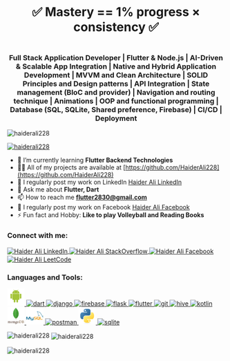 <h1 align="center">✅ Mastery == 1% progress × consistency ✅<br> </h1>

<h3 align="center"><br>Full Stack Application Developer | Flutter & Node.js | AI-Driven & Scalable App Integration | Native and Hybrid Application Development | MVVM and Clean Architecture | SOLID Principles and Design patterns | API Integration | State management (BloC and provider) | Navigation and routing technique | Animations | OOP and functional programming | Database (SQL, SQLite, Shared preference, Firebase) | CI/CD | Deployment </h3>

<p align="left"> <img src="https://komarev.com/ghpvc/?username=haiderali228&label=Profile%20views&color=0e75b6&style=flat" alt="haiderali228" /> </p>

<p align="left"> 
    <a href="https://github.com/ryo-ma/github-profile-trophy">
        <img src="https://github-profile-trophy.vercel.app/?username=haiderali228&margin-w=15&theme=radical" alt="haiderali228" />
    </a>
</p>

- 🌱 I’m currently learning **Flutter Backend Technologies**
- 👨‍💻 All of my projects are available at [https://github.com/HaiderAli228](https://github.com/HaiderAli228)
- 📝 I regularly post my work on LinkedIn [Haider Ali LinkedIn](https://www.linkedin.com/in/haider-ali-087b08317/)
- 💬 Ask me about **Flutter, Dart**
- 📫 How to reach me **flutter2830@gmail.com**
- 📄 I regularly post my work on Facebook [Haider Ali Facebook](https://www.facebook.com/profile.php?id=61550941807126)
- ⚡ Fun fact and Hobby: **Like to play Volleyball and Reading Books**

<h3 align="left">Connect with me:</h3>
<p align="left">
    <a href="https://linkedin.com/in/haider-ali-18a8a7290/" target="blank">
        <img align="center" src="https://raw.githubusercontent.com/rahuldkjain/github-profile-readme-generator/master/src/images/icons/Social/linked-in-alt.svg" alt="Haider Ali LinkedIn" height="30" width="40" />
    </a>
    <a href="https://stackoverflow.com/users/27008503/haider-ali?tab=reputation" target="blank">
        <img align="center" src="https://raw.githubusercontent.com/rahuldkjain/github-profile-readme-generator/master/src/images/icons/Social/stack-overflow.svg" alt="Haider Ali StackOverflow" height="30" width="40" />
    </a>
    <a href="https://fb.com/profile.php?id=61550941807126" target="blank">
        <img align="center" src="https://raw.githubusercontent.com/rahuldkjain/github-profile-readme-generator/master/src/images/icons/Social/facebook.svg" alt="Haider Ali Facebook" height="30" width="40" />
    </a>
    <a href="https://leetcode.com/u/haider-228/" target="blank">
        <img align="center" src="https://raw.githubusercontent.com/rahuldkjain/github-profile-readme-generator/master/src/images/icons/Social/leet-code.svg" alt="Haider Ali LeetCode" height="30" width="40" />
    </a>
</p>

<h3 align="left">Languages and Tools:</h3>
<p align="left">
    <a href="https://developer.android.com" target="_blank" rel="noreferrer"> 
        <img src="https://raw.githubusercontent.com/devicons/devicon/master/icons/android/android-original-wordmark.svg" alt="android" width="40" height="40"/> 
    </a>
    <a href="https://dart.dev" target="_blank" rel="noreferrer"> 
        <img src="https://www.vectorlogo.zone/logos/dartlang/dartlang-icon.svg" alt="dart" width="40" height="40"/> 
    </a>
    <a href="https://www.djangoproject.com/" target="_blank" rel="noreferrer"> 
        <img src="https://cdn.worldvectorlogo.com/logos/django.svg" alt="django" width="40" height="40"/> 
    </a>
    <a href="https://firebase.google.com/" target="_blank" rel="noreferrer"> 
        <img src="https://www.vectorlogo.zone/logos/firebase/firebase-icon.svg" alt="firebase" width="40" height="40"/> 
    </a>
    <a href="https://flask.palletsprojects.com/" target="_blank" rel="noreferrer"> 
        <img src="https://www.vectorlogo.zone/logos/pocoo_flask/pocoo_flask-icon.svg" alt="flask" width="40" height="40"/> 
    </a>
    <a href="https://flutter.dev" target="_blank" rel="noreferrer"> 
        <img src="https://www.vectorlogo.zone/logos/flutterio/flutterio-icon.svg" alt="flutter" width="40" height="40"/> 
    </a>
    <a href="https://git-scm.com/" target="_blank" rel="noreferrer"> 
        <img src="https://www.vectorlogo.zone/logos/git-scm/git-scm-icon.svg" alt="git" width="40" height="40"/> 
    </a>
    <a href="https://hive.apache.org/" target="_blank" rel="noreferrer"> 
        <img src="https://www.vectorlogo.zone/logos/apache_hive/apache_hive-icon.svg" alt="hive" width="40" height="40"/> 
    </a>
    <a href="https://kotlinlang.org" target="_blank" rel="noreferrer"> 
        <img src="https://www.vectorlogo.zone/logos/kotlinlang/kotlinlang-icon.svg" alt="kotlin" width="40" height="40"/> 
    </a>
    <a href="https://www.mongodb.com/" target="_blank" rel="noreferrer"> 
        <img src="https://raw.githubusercontent.com/devicons/devicon/master/icons/mongodb/mongodb-original-wordmark.svg" alt="mongodb" width="40" height="40"/> 
    </a>
    <a href="https://www.mysql.com/" target="_blank" rel="noreferrer"> 
        <img src="https://raw.githubusercontent.com/devicons/devicon/master/icons/mysql/mysql-original-wordmark.svg" alt="mysql" width="40" height="40"/> 
    </a>
    <a href="https://postman.com" target="_blank" rel="noreferrer"> 
        <img src="https://www.vectorlogo.zone/logos/getpostman/getpostman-icon.svg" alt="postman" width="40" height="40"/> 
    </a>
    <a href="https://www.python.org" target="_blank" rel="noreferrer"> 
        <img src="https://raw.githubusercontent.com/devicons/devicon/master/icons/python/python-original.svg" alt="python" width="40" height="40"/> 
    </a>
    <a href="https://www.sqlite.org/" target="_blank" rel="noreferrer"> 
        <img src="https://www.vectorlogo.zone/logos/sqlite/sqlite-icon.svg" alt="sqlite" width="40" height="40"/> 
    </a>
</p>

<p><img align="left" src="https://github-readme-stats.vercel.app/api/top-langs?username=haiderali228&show_icons=true&locale=en&layout=compact" alt="haiderali228" /></p>

<p>&nbsp;<img align="center" src="https://github-readme-stats.vercel.app/api?username=haiderali228&show_icons=true&locale=en" alt="haiderali228" /></p>

<p><img align="center" src="https://github-readme-streak-stats.herokuapp.com/?user=haiderali228&" alt="haiderali228" /></p>
